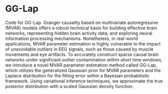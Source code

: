# GG-Lap
Code for GG-Lap.
Granger causality based on multivariate autoregressive (MVAR) models offers a robust technical basis for building effective brain networks, representing hidden brain activity data, and exploring neural information processing mechanisms. Nonetheless, in real-world applications, MVAR parameter estimation is highly vulnerable to the impact of unavoidable outliers in EEG signals, such as those caused by muscle movements and eye artifacts. To accurately construct sparse causal brain networks under significant outlier contamination within short time windows, we introduce a novel MVAR parameter estimation method called GG-Lap, which utilizes the generalized Gaussian prior for MVAR parameters and the Laplace distribution for the fitting error within a Bayesian probabilistic framework. Using variational inference techniques, we approximate the true posterior distribution with a scaled Gaussian density function.

